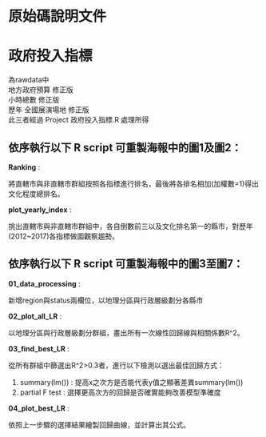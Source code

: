 # 原始碼說明文件

# 政府投入指標  
為rawdata中  
地方政府預算 修正版  
小時總數 修正版  
歷年 全國展演場地 修正版  
此三者經過 Project 政府投入指標.R 處理所得

## 依序執行以下 R script 可重製海報中的圖1及圖2：

**Ranking** :

將直轄市與非直轄市群組按照各指標進行排名，最後將各排名相加(加權數=1)得出文化程度總排名。

**plot_yearly_index** :

挑出直轄市與非直轄市群組中，各自倒數前三以及文化排名第一的縣市，對歷年(2012~2017)各指標做圖觀察趨勢。

## 依序執行以下 R script 可重製海報中的圖3至圖7：

**01_data_processing** : 

新增region與status兩欄位，以地理分區與行政層級劃分各縣市

**02_plot_all_LR** :

以地理分區與行政層級劃分群組，畫出所有一次線性回歸線與相關係數R^2。

**03_find_best_LR** : 

從所有群組中篩選出R^2>0.3者，進行以下檢測以選出最佳回歸方式：
1. summary(lm()) : 提高x之次方是否能代表y值之顯著差異summary(lm())
2. partial F test : 選擇更高次方的回歸是否確實能夠改善模型準確度

**04_plot_best_LR** : 

依照上一步驟的選擇結果繪製回歸曲線，並計算出其公式。
